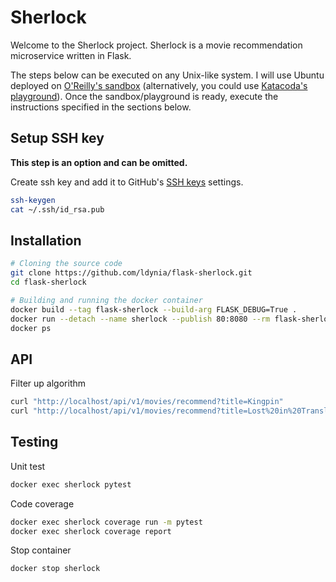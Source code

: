 # Sherlock

Welcome to the Sherlock project. Sherlock is a movie recommendation microservice written in Flask.

The steps below can be executed on any Unix-like system. I will use Ubuntu deployed on [O'Reilly's sandbox](https://learning.oreilly.com/scenarios/ubuntu-sandbox/9781492062837) (alternatively, you could use [Katacoda's playground](https://www.katacoda.com/courses/ubuntu/playground2004)). Once the sandbox/playground is ready, execute the instructions specified in the sections below.

## Setup SSH key

**This step is an option and can be omitted.**

Create ssh key and add it to GitHub's [SSH keys](https://github.com/settings/keys) settings.

```bash
ssh-keygen
cat ~/.ssh/id_rsa.pub
```

## Installation

```bash
# Cloning the source code
git clone https://github.com/ldynia/flask-sherlock.git
cd flask-sherlock

# Building and running the docker container
docker build --tag flask-sherlock --build-arg FLASK_DEBUG=True .
docker run --detach --name sherlock --publish 80:8080 --rm flask-sherlock
docker ps
```

## API

Filter up algorithm

```bash
curl "http://localhost/api/v1/movies/recommend?title=Kingpin"
curl "http://localhost/api/v1/movies/recommend?title=Lost%20in%20Translation"
```

## Testing

Unit test

```bash
docker exec sherlock pytest
```

Code coverage

```bash
docker exec sherlock coverage run -m pytest
docker exec sherlock coverage report
```

Stop container

```bash
docker stop sherlock
```